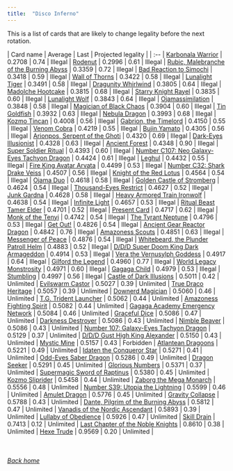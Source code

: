 ```yaml
---
title:  "Disco Inferno"
---
```


This is a list of cards that are likely to change legality before the next rotation.

| Card name | Average | Last | Projected legality |
| :-- |
[Karbonala Warrior](https://db.ygoprodeck.com/card/?search=Karbonala%20Warrior) | 0.2708 | 0.74 | Illegal |
[Rodenut](https://db.ygoprodeck.com/card/?search=Rodenut) | 0.2996 | 0.61 | Illegal |
[Rubic, Malebranche of the Burning Abyss](https://db.ygoprodeck.com/card/?search=Rubic,%20Malebranche%20of%20the%20Burning%20Abyss) | 0.3359 | 0.72 | Illegal |
[Bad Reaction to Simochi](https://db.ygoprodeck.com/card/?search=Bad%20Reaction%20to%20Simochi) | 0.3418 | 0.59 | Illegal |
[Wall of Thorns](https://db.ygoprodeck.com/card/?search=Wall%20of%20Thorns) | 0.3422 | 0.58 | Illegal |
[Lunalight Tiger](https://db.ygoprodeck.com/card/?search=Lunalight%20Tiger) | 0.3491 | 0.58 | Illegal |
[Dragunity Whirlwind](https://db.ygoprodeck.com/card/?search=Dragunity%20Whirlwind) | 0.3805 | 0.64 | Illegal |
[Madolche Hootcake](https://db.ygoprodeck.com/card/?search=Madolche%20Hootcake) | 0.3815 | 0.68 | Illegal |
[Starry Knight Rayel](https://db.ygoprodeck.com/card/?search=Starry%20Knight%20Rayel) | 0.3835 | 0.60 | Illegal |
[Lunalight Wolf](https://db.ygoprodeck.com/card/?search=Lunalight%20Wolf) | 0.3843 | 0.64 | Illegal |
[Ojamassimilation](https://db.ygoprodeck.com/card/?search=Ojamassimilation) | 0.3848 | 0.58 | Illegal |
[Magician of Black Chaos](https://db.ygoprodeck.com/card/?search=Magician%20of%20Black%20Chaos) | 0.3904 | 0.60 | Illegal |
[Tin Goldfish](https://db.ygoprodeck.com/card/?search=Tin%20Goldfish) | 0.3932 | 0.63 | Illegal |
[Nebula Dragon](https://db.ygoprodeck.com/card/?search=Nebula%20Dragon) | 0.3993 | 0.68 | Illegal |
[Kozmo Tincan](https://db.ygoprodeck.com/card/?search=Kozmo%20Tincan) | 0.4008 | 0.56 | Illegal |
[Gabrion, the Timelord](https://db.ygoprodeck.com/card/?search=Gabrion,%20the%20Timelord) | 0.4150 | 0.55 | Illegal |
[Venom Cobra](https://db.ygoprodeck.com/card/?search=Venom%20Cobra) | 0.4219 | 0.55 | Illegal |
[Bujin Yamato](https://db.ygoprodeck.com/card/?search=Bujin%20Yamato) | 0.4305 | 0.56 | Illegal |
[Arionpos, Serpent of the Ghoti](https://db.ygoprodeck.com/card/?search=Arionpos,%20Serpent%20of%20the%20Ghoti) | 0.4320 | 0.69 | Illegal |
[Dark-Eyes Illusionist](https://db.ygoprodeck.com/card/?search=Dark-Eyes%20Illusionist) | 0.4328 | 0.63 | Illegal |
[Ancient Forest](https://db.ygoprodeck.com/card/?search=Ancient%20Forest) | 0.4348 | 0.90 | Illegal |
[Super Soldier Ritual](https://db.ygoprodeck.com/card/?search=Super%20Soldier%20Ritual) | 0.4393 | 0.60 | Illegal |
[Number C107: Neo Galaxy-Eyes Tachyon Dragon](https://db.ygoprodeck.com/card/?search=Number%20C107:%20Neo%20Galaxy-Eyes%20Tachyon%20Dragon) | 0.4424 | 0.61 | Illegal |
[Leghul](https://db.ygoprodeck.com/card/?search=Leghul) | 0.4432 | 0.55 | Illegal |
[Fire King Avatar Arvata](https://db.ygoprodeck.com/card/?search=Fire%20King%20Avatar%20Arvata) | 0.4499 | 0.53 | Illegal |
[Number C32: Shark Drake Veiss](https://db.ygoprodeck.com/card/?search=Number%20C32:%20Shark%20Drake%20Veiss) | 0.4507 | 0.56 | Illegal |
[Knight of the Red Lotus](https://db.ygoprodeck.com/card/?search=Knight%20of%20the%20Red%20Lotus) | 0.4564 | 0.54 | Illegal |
[Ojama Duo](https://db.ygoprodeck.com/card/?search=Ojama%20Duo) | 0.4618 | 0.58 | Illegal |
[Golden Castle of Stromberg](https://db.ygoprodeck.com/card/?search=Golden%20Castle%20of%20Stromberg) | 0.4624 | 0.54 | Illegal |
[Thousand-Eyes Restrict](https://db.ygoprodeck.com/card/?search=Thousand-Eyes%20Restrict) | 0.4627 | 0.52 | Illegal |
[Junk Gardna](https://db.ygoprodeck.com/card/?search=Junk%20Gardna) | 0.4628 | 0.58 | Illegal |
[Heavy Armored Train Ironwolf](https://db.ygoprodeck.com/card/?search=Heavy%20Armored%20Train%20Ironwolf) | 0.4638 | 0.54 | Illegal |
[Infinite Light](https://db.ygoprodeck.com/card/?search=Infinite%20Light) | 0.4657 | 0.53 | Illegal |
[Ritual Beast Tamer Elder](https://db.ygoprodeck.com/card/?search=Ritual%20Beast%20Tamer%20Elder) | 0.4701 | 0.52 | Illegal |
[Present Card](https://db.ygoprodeck.com/card/?search=Present%20Card) | 0.4717 | 0.62 | Illegal |
[Monk of the Tenyi](https://db.ygoprodeck.com/card/?search=Monk%20of%20the%20Tenyi) | 0.4742 | 0.54 | Illegal |
[The Tyrant Neptune](https://db.ygoprodeck.com/card/?search=The%20Tyrant%20Neptune) | 0.4796 | 0.53 | Illegal |
[Get Out!](https://db.ygoprodeck.com/card/?search=Get%20Out!) | 0.4826 | 0.54 | Illegal |
[Ancient Gear Reactor Dragon](https://db.ygoprodeck.com/card/?search=Ancient%20Gear%20Reactor%20Dragon) | 0.4842 | 0.76 | Illegal |
[Amazoness Scouts](https://db.ygoprodeck.com/card/?search=Amazoness%20Scouts) | 0.4851 | 0.63 | Illegal |
[Messenger of Peace](https://db.ygoprodeck.com/card/?search=Messenger%20of%20Peace) | 0.4876 | 0.54 | Illegal |
[Whitebeard, the Plunder Patroll Helm](https://db.ygoprodeck.com/card/?search=Whitebeard,%20the%20Plunder%20Patroll%20Helm) | 0.4883 | 0.52 | Illegal |
[D/D/D Super Doom King Dark Armageddon](https://db.ygoprodeck.com/card/?search=D/D/D%20Super%20Doom%20King%20Dark%20Armageddon) | 0.4914 | 0.53 | Illegal |
[Vera the Vernusylph Goddess](https://db.ygoprodeck.com/card/?search=Vera%20the%20Vernusylph%20Goddess) | 0.4917 | 0.64 | Illegal |
[Gilford the Legend](https://db.ygoprodeck.com/card/?search=Gilford%20the%20Legend) | 0.4960 | 0.77 | Illegal |
[World Legacy Monstrosity](https://db.ygoprodeck.com/card/?search=World%20Legacy%20Monstrosity) | 0.4971 | 0.60 | Illegal |
[Gagaga Child](https://db.ygoprodeck.com/card/?search=Gagaga%20Child) | 0.4979 | 0.53 | Illegal |
[Stumbling](https://db.ygoprodeck.com/card/?search=Stumbling) | 0.4997 | 0.56 | Illegal |
[Castle of Dark Illusions](https://db.ygoprodeck.com/card/?search=Castle%20of%20Dark%20Illusions) | 0.5011 | 0.42 | Unlimited |
[Evilswarm Castor](https://db.ygoprodeck.com/card/?search=Evilswarm%20Castor) | 0.5027 | 0.39 | Unlimited |
[True Draco Heritage](https://db.ygoprodeck.com/card/?search=True%20Draco%20Heritage) | 0.5057 | 0.39 | Unlimited |
[Downerd Magician](https://db.ygoprodeck.com/card/?search=Downerd%20Magician) | 0.5060 | 0.46 | Unlimited |
[T.G. Trident Launcher](https://db.ygoprodeck.com/card/?search=T.G.%20Trident%20Launcher) | 0.5062 | 0.44 | Unlimited |
[Amazoness Fighting Spirit](https://db.ygoprodeck.com/card/?search=Amazoness%20Fighting%20Spirit) | 0.5082 | 0.44 | Unlimited |
[Gagaga Academy Emergency Network](https://db.ygoprodeck.com/card/?search=Gagaga%20Academy%20Emergency%20Network) | 0.5084 | 0.46 | Unlimited |
[Graceful Dice](https://db.ygoprodeck.com/card/?search=Graceful%20Dice) | 0.5086 | 0.47 | Unlimited |
[Darkness Destroyer](https://db.ygoprodeck.com/card/?search=Darkness%20Destroyer) | 0.5086 | 0.43 | Unlimited |
[Nimble Beaver](https://db.ygoprodeck.com/card/?search=Nimble%20Beaver) | 0.5086 | 0.43 | Unlimited |
[Number 107: Galaxy-Eyes Tachyon Dragon](https://db.ygoprodeck.com/card/?search=Number%20107:%20Galaxy-Eyes%20Tachyon%20Dragon) | 0.5129 | 0.37 | Unlimited |
[D/D/D Gust High King Alexander](https://db.ygoprodeck.com/card/?search=D/D/D%20Gust%20High%20King%20Alexander) | 0.5150 | 0.43 | Unlimited |
[Mystic Mine](https://db.ygoprodeck.com/card/?search=Mystic%20Mine) | 0.5157 | 0.43 | Forbidden |
[Atlantean Dragoons](https://db.ygoprodeck.com/card/?search=Atlantean%20Dragoons) | 0.5221 | 0.49 | Unlimited |
[Idaten the Conqueror Star](https://db.ygoprodeck.com/card/?search=Idaten%20the%20Conqueror%20Star) | 0.5271 | 0.41 | Unlimited |
[Odd-Eyes Saber Dragon](https://db.ygoprodeck.com/card/?search=Odd-Eyes%20Saber%20Dragon) | 0.5286 | 0.49 | Unlimited |
[Dragon Seeker](https://db.ygoprodeck.com/card/?search=Dragon%20Seeker) | 0.5291 | 0.45 | Unlimited |
[Glorious Numbers](https://db.ygoprodeck.com/card/?search=Glorious%20Numbers) | 0.5371 | 0.37 | Unlimited |
[Supermagic Sword of Raptinus](https://db.ygoprodeck.com/card/?search=Supermagic%20Sword%20of%20Raptinus) | 0.5380 | 0.45 | Unlimited |
[Kozmo Sliprider](https://db.ygoprodeck.com/card/?search=Kozmo%20Sliprider) | 0.5458 | 0.44 | Unlimited |
[Zaborg the Mega Monarch](https://db.ygoprodeck.com/card/?search=Zaborg%20the%20Mega%20Monarch) | 0.5556 | 0.48 | Unlimited |
[Number S39: Utopia the Lightning](https://db.ygoprodeck.com/card/?search=Number%20S39:%20Utopia%20the%20Lightning) | 0.5599 | 0.46 | Unlimited |
[Amulet Dragon](https://db.ygoprodeck.com/card/?search=Amulet%20Dragon) | 0.5776 | 0.45 | Unlimited |
[Gravity Collapse](https://db.ygoprodeck.com/card/?search=Gravity%20Collapse) | 0.5788 | 0.43 | Unlimited |
[Dante, Pilgrim of the Burning Abyss](https://db.ygoprodeck.com/card/?search=Dante,%20Pilgrim%20of%20the%20Burning%20Abyss) | 0.5812 | 0.47 | Unlimited |
[Vanadis of the Nordic Ascendant](https://db.ygoprodeck.com/card/?search=Vanadis%20of%20the%20Nordic%20Ascendant) | 0.5893 | 0.39 | Unlimited |
[Lullaby of Obedience](https://db.ygoprodeck.com/card/?search=Lullaby%20of%20Obedience) | 0.5926 | 0.47 | Unlimited |
[Skill Drain](https://db.ygoprodeck.com/card/?search=Skill%20Drain) | 0.7413 | 0.12 | Unlimited |
[Last Chapter of the Noble Knights](https://db.ygoprodeck.com/card/?search=Last%20Chapter%20of%20the%20Noble%20Knights) | 0.8610 | 0.38 | Unlimited |
[Hexe Trude](https://db.ygoprodeck.com/card/?search=Hexe%20Trude) | 0.9569 | 0.20 | Unlimited |

<br>

###### [Back home](index)
